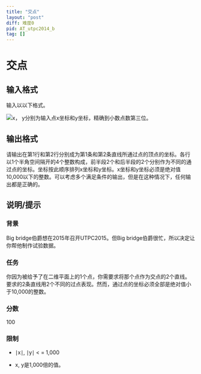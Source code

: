 ```yaml
---
title: "交点"
layout: "post"
diff: 难度0
pid: AT_utpc2014_b
tag: []
---
```


# 交点

## 输入格式

输入以以下格式。
![](https://cdn.luogu.org/upload/pic/49876.png)x， y分别为输入点x坐标和y坐标，精确到小数点数第三位。

## 输出格式

请输出在第1行和第2行分别成为第1条和第2条直线所通过点的顶点的坐标。各行以1个半角空间隔开的4个整数构成，前半段2个和后半段的2个分别作为不同的通过点的坐标。坐标按此顺序排列x坐标和y坐标。x坐标和y坐标必须是绝对值10,000以下的整数。可以考虑多个满足条件的输出，但是在这种情况下，任何输出都是正确的。

## 说明/提示

### 背景
Big bridge伯爵想在2015年召开UTPC2015。但Big bridge伯爵很忙，所以决定让你帮他制作试验数据。
### 任务
你因为被给予了在二维平面上的1个点，你需要求将那个点作为交点的2个直线。要求的2条直线用2个不同的过点表现。然而，通过点的坐标必须全部是绝对值小于10,000的整数。
### 分数
100
### 限制
- ∣x∣, ∣y∣ < = 1,000
- x, y是1,000倍的值。

